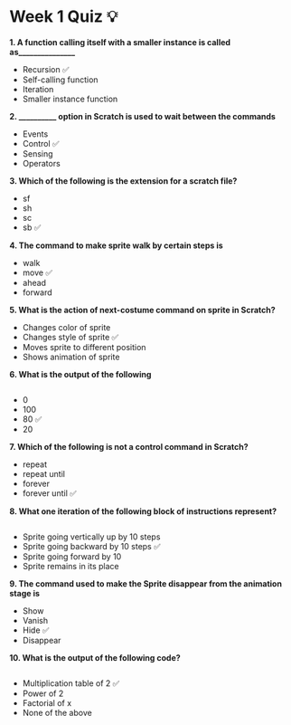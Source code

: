 # Week 1 Quiz 💡

**1. A function calling itself with a smaller instance is called as_______________**
 - Recursion ✅
 - Self-calling function
 - Iteration
 - Smaller instance function

**2. __________ option in Scratch is used to wait between the commands**
 - Events
 - Control ✅
 - Sensing
 - Operators

**3. Which of the following is the extension for a scratch file?**
 - sf
 - sh
 - sc
 - sb ✅

**4. The command to make sprite walk by certain steps is**
 - walk
 - move ✅
 - ahead
 - forward

**5. What is the action of next-costume command on sprite in Scratch?**
 - Changes color of sprite
 - Changes style of sprite ✅
 - Moves sprite to different position
 - Shows animation of sprite

**6. What is the output of the following**	

<img src="https://storage.googleapis.com/swayam-node1-production.appspot.com/assets/img/noc21_cs32/cs32W1q6.png" alt="">
                                                                                                                      
 - 0
 - 100
 - 80 ✅
 - 20

**7. Which of the following is not a control command in Scratch?**
 - repeat
 - repeat until
 - forever
 - forever until ✅

**8. What one iteration of the  following block of instructions represent?**

<img src="https://storage.googleapis.com/swayam-node1-production.appspot.com/assets/img/noc21_cs32/cs32W1q8.png" alt="">

 - Sprite going vertically up by 10 steps
 - Sprite going backward by 10 steps ✅
 - Sprite going forward by 10
 - Sprite remains in its place

**9. The command used to make the Sprite disappear from the animation stage is**
 - Show
 - Vanish
 - Hide ✅
 - Disappear

**10. What is the output of the following code?**	

<img src="https://storage.googleapis.com/swayam-node1-production.appspot.com/assets/img/noc21_cs32/cs32W1q10.png" alt="">

 - Multiplication table of 2 ✅
 - Power of 2
 - Factorial of x
 - None of the above
